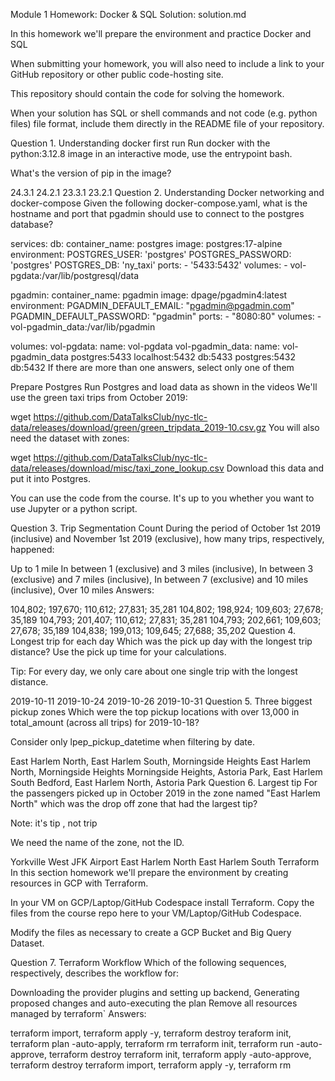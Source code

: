 Module 1 Homework: Docker & SQL
Solution: solution.md

In this homework we'll prepare the environment and practice Docker and SQL

When submitting your homework, you will also need to include a link to your GitHub repository or other public code-hosting site.

This repository should contain the code for solving the homework.

When your solution has SQL or shell commands and not code (e.g. python files) file format, include them directly in the README file of your repository.

Question 1. Understanding docker first run
Run docker with the python:3.12.8 image in an interactive mode, use the entrypoint bash.

What's the version of pip in the image?

24.3.1
24.2.1
23.3.1
23.2.1
Question 2. Understanding Docker networking and docker-compose
Given the following docker-compose.yaml, what is the hostname and port that pgadmin should use to connect to the postgres database?

services:
  db:
    container_name: postgres
    image: postgres:17-alpine
    environment:
      POSTGRES_USER: 'postgres'
      POSTGRES_PASSWORD: 'postgres'
      POSTGRES_DB: 'ny_taxi'
    ports:
      - '5433:5432'
    volumes:
      - vol-pgdata:/var/lib/postgresql/data

  pgadmin:
    container_name: pgadmin
    image: dpage/pgadmin4:latest
    environment:
      PGADMIN_DEFAULT_EMAIL: "pgadmin@pgadmin.com"
      PGADMIN_DEFAULT_PASSWORD: "pgadmin"
    ports:
      - "8080:80"
    volumes:
      - vol-pgadmin_data:/var/lib/pgadmin  

volumes:
  vol-pgdata:
    name: vol-pgdata
  vol-pgadmin_data:
    name: vol-pgadmin_data
postgres:5433
localhost:5432
db:5433
postgres:5432
db:5432
If there are more than one answers, select only one of them

Prepare Postgres
Run Postgres and load data as shown in the videos We'll use the green taxi trips from October 2019:

wget https://github.com/DataTalksClub/nyc-tlc-data/releases/download/green/green_tripdata_2019-10.csv.gz
You will also need the dataset with zones:

wget https://github.com/DataTalksClub/nyc-tlc-data/releases/download/misc/taxi_zone_lookup.csv
Download this data and put it into Postgres.

You can use the code from the course. It's up to you whether you want to use Jupyter or a python script.

Question 3. Trip Segmentation Count
During the period of October 1st 2019 (inclusive) and November 1st 2019 (exclusive), how many trips, respectively, happened:

Up to 1 mile
In between 1 (exclusive) and 3 miles (inclusive),
In between 3 (exclusive) and 7 miles (inclusive),
In between 7 (exclusive) and 10 miles (inclusive),
Over 10 miles
Answers:

104,802; 197,670; 110,612; 27,831; 35,281
104,802; 198,924; 109,603; 27,678; 35,189
104,793; 201,407; 110,612; 27,831; 35,281
104,793; 202,661; 109,603; 27,678; 35,189
104,838; 199,013; 109,645; 27,688; 35,202
Question 4. Longest trip for each day
Which was the pick up day with the longest trip distance? Use the pick up time for your calculations.

Tip: For every day, we only care about one single trip with the longest distance.

2019-10-11
2019-10-24
2019-10-26
2019-10-31
Question 5. Three biggest pickup zones
Which were the top pickup locations with over 13,000 in total_amount (across all trips) for 2019-10-18?

Consider only lpep_pickup_datetime when filtering by date.

East Harlem North, East Harlem South, Morningside Heights
East Harlem North, Morningside Heights
Morningside Heights, Astoria Park, East Harlem South
Bedford, East Harlem North, Astoria Park
Question 6. Largest tip
For the passengers picked up in October 2019 in the zone named "East Harlem North" which was the drop off zone that had the largest tip?

Note: it's tip , not trip

We need the name of the zone, not the ID.

Yorkville West
JFK Airport
East Harlem North
East Harlem South
Terraform
In this section homework we'll prepare the environment by creating resources in GCP with Terraform.

In your VM on GCP/Laptop/GitHub Codespace install Terraform. Copy the files from the course repo here to your VM/Laptop/GitHub Codespace.

Modify the files as necessary to create a GCP Bucket and Big Query Dataset.

Question 7. Terraform Workflow
Which of the following sequences, respectively, describes the workflow for:

Downloading the provider plugins and setting up backend,
Generating proposed changes and auto-executing the plan
Remove all resources managed by terraform`
Answers:

terraform import, terraform apply -y, terraform destroy
teraform init, terraform plan -auto-apply, terraform rm
terraform init, terraform run -auto-approve, terraform destroy
terraform init, terraform apply -auto-approve, terraform destroy
terraform import, terraform apply -y, terraform rm
